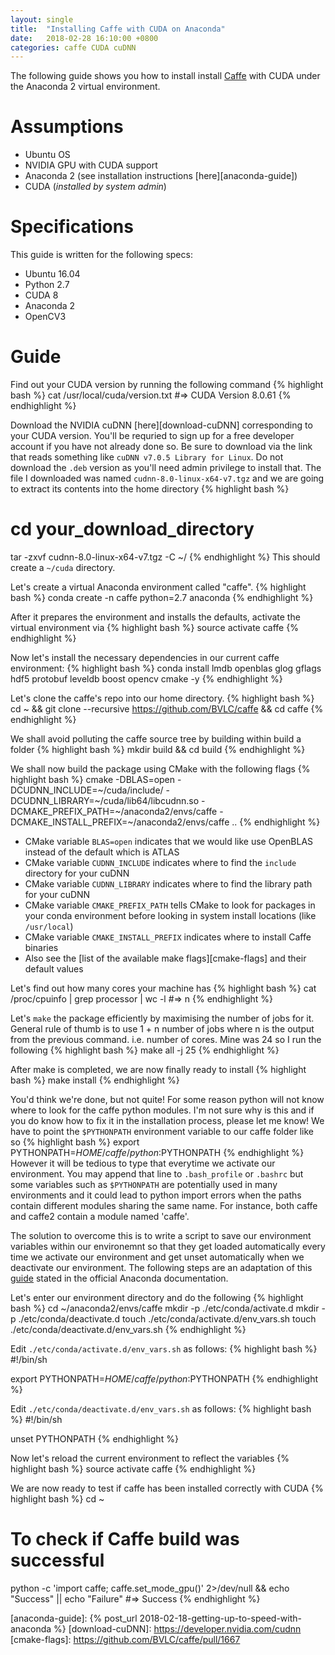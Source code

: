 ```yaml
---
layout: single
title:  "Installing Caffe with CUDA on Anaconda"
date:   2018-02-28 16:10:00 +0800
categories: caffe CUDA cuDNN
---
```

The following guide shows you how to install install [Caffe][caffe] with CUDA
under the Anaconda 2 virtual environment.

# Assumptions
* Ubuntu OS
* NVIDIA GPU with CUDA support
* Anaconda 2 (see installation instructions [here][anaconda-guide])
* CUDA (*installed by system admin*)

# Specifications
This guide is written for the following specs:
* Ubuntu 16.04
* Python 2.7
* CUDA 8
* Anaconda 2
* OpenCV3

# Guide
Find out your CUDA version by running the following command
{% highlight bash %}
cat /usr/local/cuda/version.txt
#=> CUDA Version 8.0.61
{% endhighlight %}

Download the NVIDIA cuDNN [here][download-cuDNN] corresponding to your CUDA
version. You'll be requried to sign up for a free developer account if you have
not already done so. Be sure to download via the link that reads something like
`cuDNN v7.0.5 Library for Linux`. Do not download the `.deb` version as you'll
need admin privilege to install that. The file I downloaded was named
`cudnn-8.0-linux-x64-v7.tgz` and we are going to extract its contents into the
home directory
{% highlight bash %}
# cd your_download_directory
tar -zxvf cudnn-8.0-linux-x64-v7.tgz -C ~/
{% endhighlight %}
This should create a `~/cuda` directory.

Let's create a virtual Anaconda environment called "caffe".
{% highlight bash %}
conda create -n caffe python=2.7 anaconda
{% endhighlight %}

After it prepares the environment and installs the defaults, activate the
virtual environment via
{% highlight bash %}
source activate caffe
{% endhighlight %}

Now let's install the necessary dependencies in our current caffe environment:
{% highlight bash %}
conda install lmdb openblas glog gflags hdf5 protobuf leveldb boost opencv cmake -y
{% endhighlight %}

Let's clone the caffe's repo into our home directory.
{% highlight bash %}
cd ~ && git clone --recursive https://github.com/BVLC/caffe && cd caffe
{% endhighlight %}

We shall avoid polluting the caffe source tree by building within build a folder
{% highlight bash %}
mkdir build && cd build
{% endhighlight %}

We shall now build the package using CMake with the following flags
{% highlight bash %}
cmake -DBLAS=open -DCUDNN_INCLUDE=~/cuda/include/ -DCUDNN_LIBRARY=~/cuda/lib64/libcudnn.so -DCMAKE_PREFIX_PATH=~/anaconda2/envs/caffe -DCMAKE_INSTALL_PREFIX=~/anaconda2/envs/caffe ..
{% endhighlight %}
* CMake variable `BLAS=open` indicates that we would like use OpenBLAS instead of the default
which is ATLAS
* CMake variable `CUDNN_INCLUDE` indicates where to find the `include` directory for your
cuDNN
* CMake variable `CUDNN_LIBRARY` indicates where to find the library path for your cuDNN
* CMake variable  `CMAKE_PREFIX_PATH` tells CMake to look for packages in your conda environment
before looking in system install locations (like `/usr/local`)
* CMake variable  `CMAKE_INSTALL_PREFIX` indicates where to install Caffe binaries
* Also see the [list of the available make flags][cmake-flags] and their default
values

Let's find out how many cores your machine has
{% highlight bash %}
cat /proc/cpuinfo | grep processor | wc -l
#=> n
{% endhighlight %}

Let's `make` the package efficiently by maximising the number of jobs for it.
General rule of thumb is to use 1 + n number of jobs where n is the output from
the previous command. i.e. number of cores. Mine was 24 so I run the following
{% highlight bash %}
make all -j 25
{% endhighlight %}

After make is completed, we are now finally ready to install
{% highlight bash %}
make install
{% endhighlight %}

You'd think we're done, but not quite! For some reason python will not know
where to look for the caffe python modules. I'm not sure why is this and if you
do know how to fix it in the installation process, please let me know! We have
to point the `$PYTHONPATH` environment variable to our caffe folder like so
{% highlight bash %}
export PYTHONPATH=$HOME/caffe/python:$PYTHONPATH
{% endhighlight %}
However it will be tedious to type that everytime we activate our environment.
You may append that line to `.bash_profile` or `.bashrc` but some variables
such as `$PYTHONPATH` are potentially used in many environments and it could
lead to python import errors when the paths contain different modules sharing
the same name. For instance, both caffe and caffe2 contain a module named
'caffe'.

The solution to overcome this is to write a script to save our environment
variables within our environemnt so that they get loaded automatically every
time we activate our environment and get unset automatically when we deactivate
our environment. The following steps are an adaptation of this
[guide](https://conda.io/docs/user-guide/tasks/manage-environments.html#macos-and-linux)
stated in the official Anaconda documentation.

Let's enter our environment directory and do the following
{% highlight bash %}
cd ~/anaconda2/envs/caffe
mkdir -p ./etc/conda/activate.d
mkdir -p ./etc/conda/deactivate.d
touch ./etc/conda/activate.d/env_vars.sh
touch ./etc/conda/deactivate.d/env_vars.sh
{% endhighlight %}

Edit `./etc/conda/activate.d/env_vars.sh` as follows:
{% highlight bash %}
#!/bin/sh

export PYTHONPATH=$HOME/caffe/python:$PYTHONPATH
{% endhighlight %}

Edit `./etc/conda/deactivate.d/env_vars.sh` as follows:
{% highlight bash %}
#!/bin/sh

unset PYTHONPATH
{% endhighlight %}

Now let's reload the current environment to reflect the variables
{% highlight bash %}
source activate caffe
{% endhighlight %}

We are now ready to test if caffe has been installed correctly with CUDA
{% highlight bash %}
cd ~
# To check if Caffe build was successful
python -c 'import caffe; caffe.set_mode_gpu()' 2>/dev/null && echo "Success" || echo "Failure"
#=> Success
{% endhighlight %}

[caffe]: http://caffe.berkeleyvision.org
[anaconda-guide]: {% post_url 2018-02-18-getting-up-to-speed-with-anaconda %}
[download-cuDNN]: https://developer.nvidia.com/cudnn
[cmake-flags]: https://github.com/BVLC/caffe/pull/1667